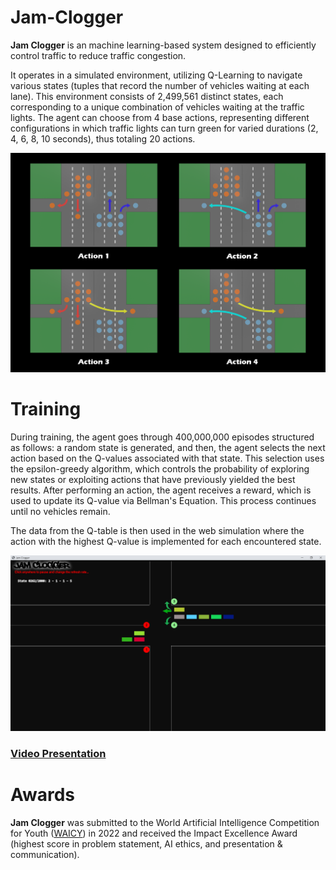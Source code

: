 # Jam-Clogger
**Jam Clogger** is an machine learning-based system designed to efficiently control traffic to reduce traffic congestion.

It operates in a simulated environment, utilizing Q-Learning to navigate various states (tuples that record the number of vehicles waiting at each lane). This environment consists of 2,499,561 distinct states, each corresponding to a unique combination of vehicles waiting at the traffic lights. The agent can choose from 4 base actions, representing different configurations in which traffic lights can turn green for varied durations (2, 4, 6, 8, 10 seconds), thus totaling 20 actions.

![Actions](https://github.com/Stratisra/Jam-Clogger/blob/aa9f5b48e6c8fff455cbc2be519070fa11ec3299/Road/3%20Lanes/All%20Actions.png)

# Training
During training, the agent goes through 400,000,000 episodes structured as follows: a random state is generated, and then, the agent selects the next action based on the Q-values associated with that state. This selection uses the epsilon-greedy algorithm, which controls the probability of exploring new states or exploiting actions that have previously yielded the best results. After performing an action, the agent receives a reward, which is used to update its Q-value via Bellman's Equation. This process continues until no vehicles remain.

The data from the Q-table is then used in the web simulation where the action with the highest Q-value is implemented for each encountered state.

![Simulation](https://github.com/Stratisra/Jam-Clogger/blob/ac99966e8fe5d410a714979a06933d4808dd059c/Final%20Version%20(5.4)/Simulation/Version%202/Static%20simulation/Simulation.png)

### [Video Presentation](https://www.youtube.com/watch?v=Xc8GmtV-Xro) 

# Awards
**Jam Clogger** was submitted to the World Artificial Intelligence Competition for Youth ([WAICY](https://www.waicy.org/)) in 2022 and received the Impact Excellence Award (highest score in problem statement, AI ethics, and presentation & communication).

